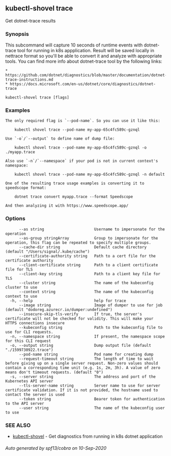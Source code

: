 ## kubectl-shovel trace

Get dotnet-trace results

### Synopsis

This subcommand will capture 10 seconds of runtime events with dotnet-trace tool for running in k8s appplication.
Result will be saved locally in nettrace format so you'll be able to convert it and analyze with appropriate tools.
You can find more info about dotnet-trace tool by the following links:

	* https://github.com/dotnet/diagnostics/blob/master/documentation/dotnet-trace-instructions.md
	* https://docs.microsoft.com/en-us/dotnet/core/diagnostics/dotnet-trace

```
kubectl-shovel trace [flags]
```

### Examples

```
The only required flag is `--pod-name`. So you can use it like this:

	kubectl shovel trace --pod-name my-app-65c4fc589c-gznql

Use `-o`/`--output` to define name of dump file:

	kubectl shovel trace --pod-name my-app-65c4fc589c-gznql -o ./myapp.trace

Also use `-n`/`--namespace` if your pod is not in current context's namespace:

	kubectl shovel trace --pod-name my-app-65c4fc589c-gznql -n default

One of the resulting trace usage examples is converting it to speedscope format:

	dotnet trace convert myapp.trace --format Speedscope

And then analyzing it with https://www.speedscope.app/
```

### Options

```
      --as string                      Username to impersonate for the operation
      --as-group stringArray           Group to impersonate for the operation, this flag can be repeated to specify multiple groups.
      --cache-dir string               Default cache directory (default "/Users/signal/.kube/cache")
      --certificate-authority string   Path to a cert file for the certificate authority
      --client-certificate string      Path to a client certificate file for TLS
      --client-key string              Path to a client key file for TLS
      --cluster string                 The name of the kubeconfig cluster to use
      --context string                 The name of the kubeconfig context to use
  -h, --help                           help for trace
      --image string                   Image of dumper to use for job (default "dodoreg.azurecr.io/dumper:undefined")
      --insecure-skip-tls-verify       If true, the server's certificate will not be checked for validity. This will make your HTTPS connections insecure
      --kubeconfig string              Path to the kubeconfig file to use for CLI requests.
  -n, --namespace string               If present, the namespace scope for this CLI request
  -o, --output string                  Dump output file (default "./1599730922.trace")
      --pod-name string                Pod name for creating dump
      --request-timeout string         The length of time to wait before giving up on a single server request. Non-zero values should contain a corresponding time unit (e.g. 1s, 2m, 3h). A value of zero means don't timeout requests. (default "0")
  -s, --server string                  The address and port of the Kubernetes API server
      --tls-server-name string         Server name to use for server certificate validation. If it is not provided, the hostname used to contact the server is used
      --token string                   Bearer token for authentication to the API server
      --user string                    The name of the kubeconfig user to use
```

### SEE ALSO

* [kubectl-shovel](kubectl-shovel.md)	 - Get diagnostics from running in k8s dotnet application

###### Auto generated by spf13/cobra on 10-Sep-2020

